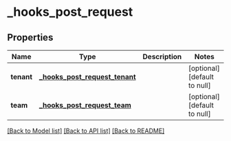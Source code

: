 # _hooks_post_request
## Properties

| Name | Type | Description | Notes |
|------------ | ------------- | ------------- | -------------|
| **tenant** | [**_hooks_post_request_tenant**](_hooks_post_request_tenant.md) |  | [optional] [default to null] |
| **team** | [**_hooks_post_request_team**](_hooks_post_request_team.md) |  | [optional] [default to null] |

[[Back to Model list]](../README.md#documentation-for-models) [[Back to API list]](../README.md#documentation-for-api-endpoints) [[Back to README]](../README.md)


